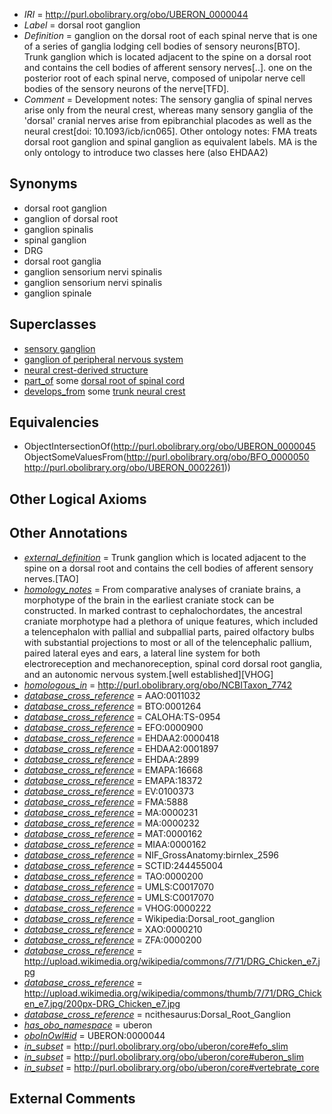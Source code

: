 * *IRI* = http://purl.obolibrary.org/obo/UBERON_0000044
 * *Label* = dorsal root ganglion
 * *Definition* = ganglion on the dorsal root of each spinal nerve that is one of a series of ganglia lodging cell bodies of sensory neurons[BTO]. Trunk ganglion which is located adjacent to the spine on a dorsal root and contains the cell bodies of afferent sensory nerves[..]. one on the posterior root of each spinal nerve, composed of unipolar nerve cell bodies of the sensory neurons of the nerve[TFD].
 * *Comment* = Development notes: The sensory ganglia of spinal nerves arise only from the neural crest, whereas many sensory ganglia of the 'dorsal' cranial nerves arise from epibranchial placodes as well as the neural crest[doi: 10.1093/icb/icn065]. Other ontology notes: FMA treats dorsal root ganglion and spinal ganglion as equivalent labels. MA is the only ontology to introduce two classes here (also EHDAA2)

## Synonyms

 * dorsal root ganglion
 * ganglion of dorsal root
 * ganglion spinalis
 * spinal ganglion
 * DRG
 * dorsal root ganglia
 * ganglion sensorium nervi spinalis
 * ganglion sensorium nervi spinalis
 * ganglion spinale

## Superclasses

 * [sensory ganglion](../../UBERON/00/UBERON_0001800.md)
 * [ganglion of peripheral nervous system](../../UBERON/38/UBERON_0003338.md)
 * [neural crest-derived structure](../../UBERON/13/UBERON_0010313.md)
 * [part_of](../../BFO/50/BFO_0000050.md) some [dorsal root of spinal cord](../../UBERON/61/UBERON_0002261.md)
 * [develops_from](../../RO/02/RO_0002202.md) some [trunk neural crest](../../UBERON/83/UBERON_0003083.md)

## Equivalencies

 * ObjectIntersectionOf(<http://purl.obolibrary.org/obo/UBERON_0000045> ObjectSomeValuesFrom(<http://purl.obolibrary.org/obo/BFO_0000050> <http://purl.obolibrary.org/obo/UBERON_0002261>))

## Other Logical Axioms


## Other Annotations

 * *[external_definition](../../UBPROP/01/UBPROP_0000001.md)* = Trunk ganglion which is located adjacent to the spine on a dorsal root and contains the cell bodies of afferent sensory nerves.[TAO]
 * *[homology_notes](../../UBPROP/03/UBPROP_0000003.md)* = From comparative analyses of craniate brains, a morphotype of the brain in the earliest craniate stock can be constructed. In marked contrast to cephalochordates, the ancestral craniate morphotype had a plethora of unique features, which included a telencephalon with pallial and subpallial parts, paired olfactory bulbs with substantial projections to most or all of the telencephalic pallium, paired lateral eyes and ears, a lateral line system for both electroreception and mechanoreception, spinal cord dorsal root ganglia, and an autonomic nervous system.[well established][VHOG]
 * *[homologous_in](../../core#homologous/in/core#homologous_in.md)* = http://purl.obolibrary.org/obo/NCBITaxon_7742
 * *[database_cross_reference](../../ef/oboInOwl#hasDbXref.md)* = AAO:0011032
 * *[database_cross_reference](../../ef/oboInOwl#hasDbXref.md)* = BTO:0001264
 * *[database_cross_reference](../../ef/oboInOwl#hasDbXref.md)* = CALOHA:TS-0954
 * *[database_cross_reference](../../ef/oboInOwl#hasDbXref.md)* = EFO:0000900
 * *[database_cross_reference](../../ef/oboInOwl#hasDbXref.md)* = EHDAA2:0000418
 * *[database_cross_reference](../../ef/oboInOwl#hasDbXref.md)* = EHDAA2:0001897
 * *[database_cross_reference](../../ef/oboInOwl#hasDbXref.md)* = EHDAA:2899
 * *[database_cross_reference](../../ef/oboInOwl#hasDbXref.md)* = EMAPA:16668
 * *[database_cross_reference](../../ef/oboInOwl#hasDbXref.md)* = EMAPA:18372
 * *[database_cross_reference](../../ef/oboInOwl#hasDbXref.md)* = EV:0100373
 * *[database_cross_reference](../../ef/oboInOwl#hasDbXref.md)* = FMA:5888
 * *[database_cross_reference](../../ef/oboInOwl#hasDbXref.md)* = MA:0000231
 * *[database_cross_reference](../../ef/oboInOwl#hasDbXref.md)* = MA:0000232
 * *[database_cross_reference](../../ef/oboInOwl#hasDbXref.md)* = MAT:0000162
 * *[database_cross_reference](../../ef/oboInOwl#hasDbXref.md)* = MIAA:0000162
 * *[database_cross_reference](../../ef/oboInOwl#hasDbXref.md)* = NIF_GrossAnatomy:birnlex_2596
 * *[database_cross_reference](../../ef/oboInOwl#hasDbXref.md)* = SCTID:244455004
 * *[database_cross_reference](../../ef/oboInOwl#hasDbXref.md)* = TAO:0000200
 * *[database_cross_reference](../../ef/oboInOwl#hasDbXref.md)* = UMLS:C0017070
 * *[database_cross_reference](../../ef/oboInOwl#hasDbXref.md)* = UMLS:C0017070
 * *[database_cross_reference](../../ef/oboInOwl#hasDbXref.md)* = VHOG:0000222
 * *[database_cross_reference](../../ef/oboInOwl#hasDbXref.md)* = Wikipedia:Dorsal_root_ganglion
 * *[database_cross_reference](../../ef/oboInOwl#hasDbXref.md)* = XAO:0000210
 * *[database_cross_reference](../../ef/oboInOwl#hasDbXref.md)* = ZFA:0000200
 * *[database_cross_reference](../../ef/oboInOwl#hasDbXref.md)* = http://upload.wikimedia.org/wikipedia/commons/7/71/DRG_Chicken_e7.jpg
 * *[database_cross_reference](../../ef/oboInOwl#hasDbXref.md)* = http://upload.wikimedia.org/wikipedia/commons/thumb/7/71/DRG_Chicken_e7.jpg/200px-DRG_Chicken_e7.jpg
 * *[database_cross_reference](../../ef/oboInOwl#hasDbXref.md)* = ncithesaurus:Dorsal_Root_Ganglion
 * *[has_obo_namespace](../../ce/oboInOwl#hasOBONamespace.md)* = uberon
 * *[oboInOwl#id](../../id/oboInOwl#id.md)* = UBERON:0000044
 * *[in_subset](../../et/oboInOwl#inSubset.md)* = http://purl.obolibrary.org/obo/uberon/core#efo_slim
 * *[in_subset](../../et/oboInOwl#inSubset.md)* = http://purl.obolibrary.org/obo/uberon/core#uberon_slim
 * *[in_subset](../../et/oboInOwl#inSubset.md)* = http://purl.obolibrary.org/obo/uberon/core#vertebrate_core

## External Comments

